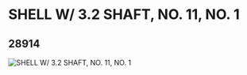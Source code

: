 # SHELL W/ 3.2 SHAFT, NO. 11, NO. 1
## 28914
![SHELL W/ 3.2 SHAFT, NO. 11, NO. 1](https://lc-www-live-s.legocdn.com/media/bricks/5/2/6170314.jpg)